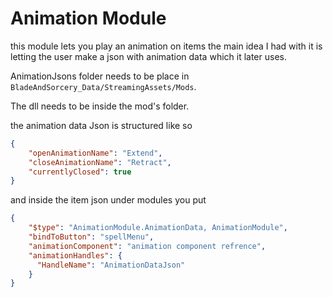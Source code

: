 # Animation Module
this module lets you play an animation on items
the main idea I had with it is letting the user make
a json with animation data which it later uses.

AnimationJsons folder needs to be place in `BladeAndSorcery_Data/StreamingAssets/Mods`.

The dll needs to be inside the mod's folder.

the animation data Json is structured like so

```json
{
	"openAnimationName": "Extend",
	"closeAnimationName": "Retract",
	"currentlyClosed": true
}
```
and inside the item json under modules you put

```json
{
	"$type": "AnimationModule.AnimationData, AnimationModule",
  	"bindToButton": "spellMenu",
  	"animationComponent": "animation component refrence",
  	"animationHandles": {
	  "HandleName": "AnimationDataJson"
  	}
}
``` 
